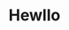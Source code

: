 ---
title:  Hewllo
questions: [
      {
         question: 'What is the difference ?',
         answer: ['Answer 1', 'Answer 2', 'Answer 3'],
         correctAnswer: 'Answer 1'
      },
      {
         question: 'What is the difference ?',
         answer: ['Answer 1', 'Answer 2', 'Answer 3'],
         correctAnswer: 'Answer 1'
      }
   ]
---